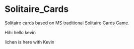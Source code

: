 # Solitaire_Cards
Solitaire cards based on MS traditional Solitaire Cards Game.

Hihi
hello kevin

lichen is here with Kevin
